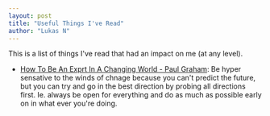 ```yaml
---
layout: post
title: "Useful Things I've Read"
author: "Lukas N"
---
```

This is a list of things I've read that had an impact on me (at any level).

- [How To Be An Exprt In A Changing World - Paul Graham](https://www.paulgraham.com/ecw.html#f1n): Be hyper
    sensative to the winds of chnage because you can't predict the future, but you can try and go in the best
    direction by probing all directions first. Ie. always be open for everything and do as much as possible
    early on in what ever you're doing.
